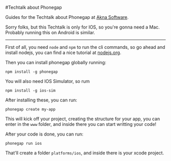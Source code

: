 #Techtalk about Phonegap

Guides for the Techtalk about Phonegap at [Akna Software](http://www.akna.com.br/).

Sorry folks, but this Techtalk is only for IOS, so you're gonna need a Mac. Probably running this on Android is similar.

---

First of all, you need `node` and `npm` to run the cli commands, so go ahead and install nodejs, you can find a nice tutorial at [nodejs.org](nodejs.org).

Then you can install phonegap globally running:

    npm install -g phonegap

You will also need IOS Simulator, so rum

    npm install -g ios-sim

After installing these, you can run:

    phonegap create my-app

This will kick off your project, creating the structure for your app, you can enter in the `www` folder, and inside there you can start writting your code!

After your code is done, you can run:

    phonegap run ios



That'll create a folder `platforms/ios`, and inside there is your xcode project.